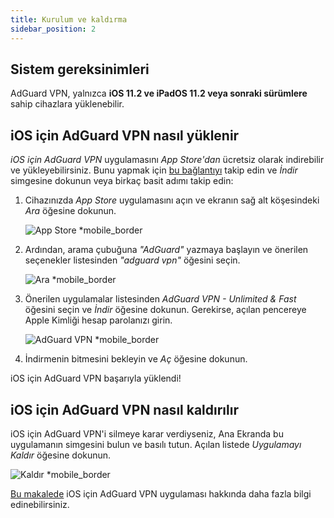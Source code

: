 ```yaml
---
title: Kurulum ve kaldırma
sidebar_position: 2
---
```


## Sistem gereksinimleri

AdGuard VPN, yalnızca **iOS 11.2 ve iPadOS 11.2 veya sonraki sürümlere** sahip cihazlara yüklenebilir.

## iOS için AdGuard VPN nasıl yüklenir

*iOS için AdGuard VPN* uygulamasını *App Store'dan* ücretsiz olarak indirebilir ve yükleyebilirsiniz. Bunu yapmak için [bu bağlantıyı](https://agrd.io/ios_vpn) takip edin ve *İndir* simgesine dokunun veya birkaç basit adımı takip edin:

1. Cihazınızda *App Store* uygulamasını açın ve ekranın sağ alt köşesindeki *Ara* öğesine dokunun.

    ![App Store *mobile_border](https://cdn.adguardvpn.com/content/kb/vpn/ios/app-store-en.png)

1. Ardından, arama çubuğuna *"AdGuard"* yazmaya başlayın ve önerilen seçenekler listesinden *"adguard vpn"* öğesini seçin.

    ![Ara *mobile_border](https://cdn.adguardvpn.com/content/kb/vpn/ios/search-en.png)

1. Önerilen uygulamalar listesinden *AdGuard VPN - Unlimited & Fast* öğesini seçin ve *İndir* öğesine dokunun. Gerekirse, açılan pencereye Apple Kimliği hesap parolanızı girin.

    ![AdGuard VPN *mobile_border](https://cdn.adguardvpn.com/content/kb/vpn/ios/adguard-vpn-en.png)

1. İndirmenin bitmesini bekleyin ve *Aç* öğesine dokunun.

iOS için AdGuard VPN başarıyla yüklendi!

## iOS için AdGuard VPN nasıl kaldırılır

iOS için AdGuard VPN'i silmeye karar verdiyseniz, Ana Ekranda bu uygulamanın simgesini bulun ve basılı tutun. Açılan listede *Uygulamayı Kaldır* öğesine dokunun.

![Kaldır *mobile_border](https://cdn.adguardvpn.com/public/Adguard/kb/vpn-install/deinstall-en.png)

[Bu makalede](adguard-vpn-for-ios/overview) iOS için AdGuard VPN uygulaması hakkında daha fazla bilgi edinebilirsiniz.
